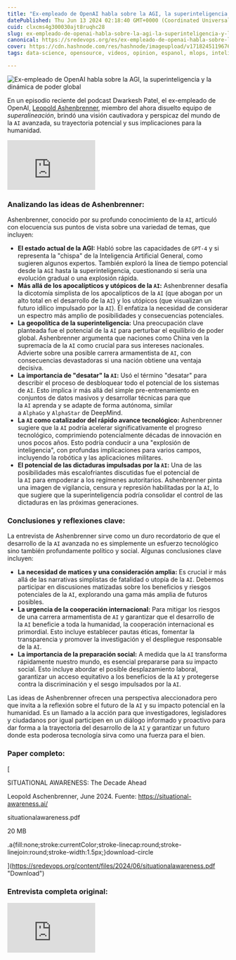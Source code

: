 ```yaml
---
title: "Ex-empleado de OpenAI habla sobre la AGI, la superinteligencia y la dinámica de poder global"
datePublished: Thu Jun 13 2024 02:18:40 GMT+0000 (Coordinated Universal Time)
cuid: clxcms4g300030ajt8ruqhc28
slug: ex-empleado-de-openai-habla-sobre-la-agi-la-superinteligencia-y-la-dinamica-de-poder-global
canonical: https://sredevops.org/es/ex-empleado-de-openai-habla-sobre-la-agi-la-superinteligencia-y-la-dinamica-de-poder-global/
cover: https://cdn.hashnode.com/res/hashnode/imageupload/v1718245119676/bffa5bf2-a529-4f00-a513-20f7b2275987.webp
tags: data-science, opensource, videos, opinion, espanol, mlops, inteligencia-artificial, gobierno

---
```


![Ex-empleado de OpenAI habla sobre la AGI, la superinteligencia y la dinámica de poder global](https://cdn.hashnode.com/res/hashnode/imageupload/v1718245118355/e594766b-ce18-404a-af30-9c47f599776d.webp)

En un episodio reciente del podcast Dwarkesh Patel, el ex-empleado de OpenAI, [Leopold Ashenbrenner](https://www.linkedin.com/in/leopold-aschenbrenner/?ref=sredevops.org), miembro del ahora disuelto equipo de _superalineación_, brindó una visión cautivadora y perspicaz del mundo de la `AI` avanzada, su trayectoria potencial y sus implicaciones para la humanidad.

<iframe width="200" height="113" src="https://www.youtube.com/embed/yLbpNJEqSw4?feature=oembed" frameborder="0" allow="accelerometer; autoplay; clipboard-write; encrypted-media; gyroscope; picture-in-picture; web-share" referrerpolicy="strict-origin-when-cross-origin" allowfullscreen="" title="Ex-OpenAI Employee Just Revealed it ALL!"></iframe>

### Analizando las ideas de Ashenbrenner:

Ashenbrenner, conocido por su profundo conocimiento de la `AI`, articuló con elocuencia sus puntos de vista sobre una variedad de temas, que incluyen:

*   **El estado actual de la AGI:** Habló sobre las capacidades de `GPT-4` y si representa la "chispa" de la Inteligencia Artificial General, como sugieren algunos expertos. También exploró la línea de tiempo potencial desde la `AGI` hasta la superinteligencia, cuestionando si sería una evolución gradual o una explosión rápida.
*   **Más allá de los apocalípticos y utópicos de la `AI`:** Ashenbrenner desafía la dicotomía simplista de los apocalípticos de la `AI` (que abogan por un alto total en el desarrollo de la `AI`) y los utópicos (que visualizan un futuro idílico impulsado por la `AI`). Él enfatiza la necesidad de considerar un espectro más amplio de posibilidades y consecuencias potenciales.
*   **La geopolítica de la superinteligencia:** Una preocupación clave planteada fue el potencial de la `AI` para perturbar el equilibrio de poder global. Ashenbrenner argumenta que naciones como China ven la supremacía de la `AI` como crucial para sus intereses nacionales. Advierte sobre una posible carrera armamentista de `AI`, con consecuencias devastadoras si una nación obtiene una ventaja decisiva.
*   **La importancia de "desatar" la `AI`:** Usó el término "desatar" para describir el proceso de desbloquear todo el potencial de los sistemas de `AI`. Esto implica ir más allá del simple pre-entrenamiento en conjuntos de datos masivos y desarrollar técnicas para que la `AI` aprenda y se adapte de forma autónoma, similar a `AlphaGo` y `AlphaStar` de DeepMind.
*   **La `AI` como catalizador del rápido avance tecnológico:** Ashenbrenner sugiere que la `AI` podría acelerar significativamente el progreso tecnológico, comprimiendo potencialmente décadas de innovación en unos pocos años. Esto podría conducir a una "explosión de inteligencia", con profundas implicaciones para varios campos, incluyendo la robótica y las aplicaciones militares.
*   **El potencial de las dictaduras impulsadas por la `AI`:** Una de las posibilidades más escalofriantes discutidas fue el potencial de la `AI` para empoderar a los regímenes autoritarios. Ashenbrenner pinta una imagen de vigilancia, censura y represión habilitadas por la `AI`, lo que sugiere que la superinteligencia podría consolidar el control de las dictaduras en las próximas generaciones.

### Conclusiones y reflexiones clave:

La entrevista de Ashenbrenner sirve como un duro recordatorio de que el desarrollo de la `AI` avanzada no es simplemente un esfuerzo tecnológico sino también profundamente político y social. Algunas conclusiones clave incluyen:

*   **La necesidad de matices y una consideración amplia:** Es crucial ir más allá de las narrativas simplistas de fatalidad o utopía de la `AI`. Debemos participar en discusiones matizadas sobre los beneficios y riesgos potenciales de la `AI`, explorando una gama más amplia de futuros posibles.
*   **La urgencia de la cooperación internacional:** Para mitigar los riesgos de una carrera armamentista de `AI` y garantizar que el desarrollo de la `AI` beneficie a toda la humanidad, la cooperación internacional es primordial. Esto incluye establecer pautas éticas, fomentar la transparencia y promover la investigación y el despliegue responsable de la `AI`.
*   **La importancia de la preparación social:** A medida que la `AI` transforma rápidamente nuestro mundo, es esencial prepararse para su impacto social. Esto incluye abordar el posible desplazamiento laboral, garantizar un acceso equitativo a los beneficios de la `AI` y protegerse contra la discriminación y el sesgo impulsados por la `AI`.

Las ideas de Ashenbrenner ofrecen una perspectiva aleccionadora pero que invita a la reflexión sobre el futuro de la `AI` y su impacto potencial en la humanidad. Es un llamado a la acción para que investigadores, legisladores y ciudadanos por igual participen en un diálogo informado y proactivo para dar forma a la trayectoria del desarrollo de la `AI` y garantizar un futuro donde esta poderosa tecnología sirva como una fuerza para el bien.

### Paper completo:

[

SITUATIONAL AWARENESS: The Decade Ahead

Leopold Aschenbrenner, June 2024. Fuente: https://situational-awareness.ai/

situationalawareness.pdf

20 MB

.a{fill:none;stroke:currentColor;stroke-linecap:round;stroke-linejoin:round;stroke-width:1.5px;}download-circle

](https://sredevops.org/content/files/2024/06/situationalawareness.pdf "Download")

### Entrevista completa original:

<iframe width="200" height="113" src="https://www.youtube.com/embed/zdbVtZIn9IM?feature=oembed" frameborder="0" allow="accelerometer; autoplay; clipboard-write; encrypted-media; gyroscope; picture-in-picture; web-share" referrerpolicy="strict-origin-when-cross-origin" allowfullscreen="" title="Leopold Aschenbrenner - 2027 AGI, China/US Super-Intelligence Race, &amp; The Return of History"></iframe>